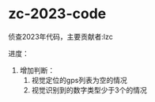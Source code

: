# zc-2023-code

侦查2023年代码，主要贡献者:lzc


进度：
1. 增加判断：
    1. 视觉定位的gps列表为空的情况
    2. 视觉识别到的数字类型少于3个的情况


